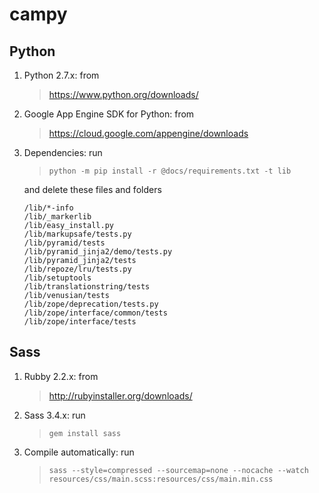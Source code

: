 # campy

## Python

1. Python 2.7.x: from
   > https://www.python.org/downloads/

2. Google App Engine SDK for Python: from
   > https://cloud.google.com/appengine/downloads

3. Dependencies: run
   > `python -m pip install -r @docs/requirements.txt -t lib`

   and delete these files and folders
   ```
   /lib/*-info
   /lib/_markerlib
   /lib/easy_install.py
   /lib/markupsafe/tests.py
   /lib/pyramid/tests
   /lib/pyramid_jinja2/demo/tests.py
   /lib/pyramid_jinja2/tests
   /lib/repoze/lru/tests.py
   /lib/setuptools
   /lib/translationstring/tests
   /lib/venusian/tests
   /lib/zope/deprecation/tests.py
   /lib/zope/interface/common/tests
   /lib/zope/interface/tests
   ```

## Sass

1. Rubby 2.2.x: from
   > http://rubyinstaller.org/downloads/

2. Sass 3.4.x: run
   > `gem install sass`

3. Compile automatically: run
   > `sass --style=compressed --sourcemap=none --nocache --watch resources/css/main.scss:resources/css/main.min.css`
